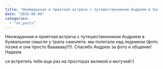 ```yaml
---
title: "Неожиданная и приятная встреча с путешественником Андреем в буквальном смысле у трапа самолета: мы п..."
date: "2016-08-09"
categories: 
  - "vk_posts"
---
```


Неожиданная и приятная встреча с путешественником Андреем в буквальном смысле у трапа самолета: мы полетали над ледником (фото позже и они просто Ваааааау!!!). Спасибо Андрею за фото и общение! Надеем

<!--more--> ся встретить тебя еще раз на просторах великой и могучей!:)
